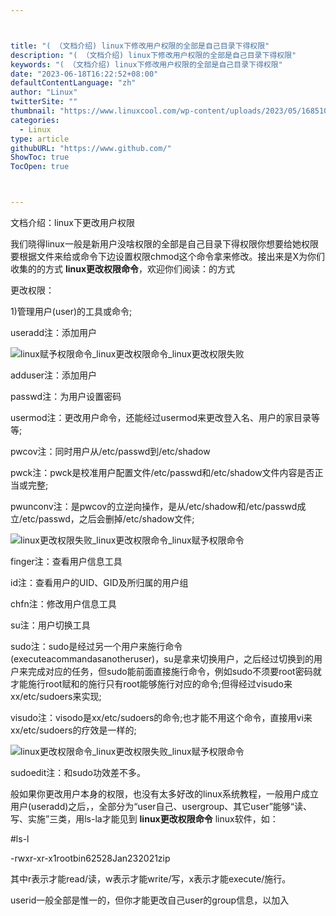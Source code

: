 ```yaml
---



title: "( （文档介绍) linux下修改用户权限的全部是自己目录下得权限"
description: "( （文档介绍) linux下修改用户权限的全部是自己目录下得权限"
keywords: "( （文档介绍) linux下修改用户权限的全部是自己目录下得权限"
date: "2023-06-18T16:22:52+08:00"
defaultContentLanguage: "zh"
author: "Linux"
twitterSite: ""
thumbnail: "https://www.linuxcool.com/wp-content/uploads/2023/05/1685103089658_0.jpg"
categories:
  - Linux
type: article
githubURL: "https://www.github.com/"
ShowToc: true
TocOpen: true



---
```


文档介绍：linux下更改用户权限

我们晓得linux一般是新用户没啥权限的全部是自己目录下得权限你想要给她权限要根据文件来给或命令下边设置权限chmod这个命令拿来修改。接出来是X为你们收集的的方式 **linux更改权限命令**，欢迎你们阅读：的方式

更改权限：

1)管理用户(user)的工具或命令;

useradd注：添加用户

![linux赋予权限命令_linux更改权限命令_linux更改权限失败](https://www.linuxcool.com/wp-content/uploads/2023/05/1685103089658_0.jpg)

adduser注：添加用户

passwd注：为用户设置密码

usermod注：更改用户命令，还能经过usermod来更改登入名、用户的家目录等等;

pwcov注：同时用户从/etc/passwd到/etc/shadow

pwck注：pwck是校准用户配置文件/etc/passwd和/etc/shadow文件内容是否正当或完整;

pwunconv注：是pwcov的立逆向操作，是从/etc/shadow和/etc/passwd成立/etc/passwd，之后会删掉/etc/shadow文件;

![linux更改权限失败_linux更改权限命令_linux赋予权限命令](https://www.linuxcool.com/wp-content/uploads/2023/05/1685103089658_2.jpg)

finger注：查看用户信息工具

id注：查看用户的UID、GID及所归属的用户组

chfn注：修改用户信息工具

su注：用户切换工具

sudo注：sudo是经过另一个用户来施行命令(executeacommandasanotheruser)，su是拿来切换用户，之后经过切换到的用户来完成对应的任务，但sudo能前面直接施行命令，例如sudo不须要root密码就才能施行root赋和的施行只有root能够施行对应的命令;但得经过visudo来xx/etc/sudoers来实现;

visudo注：visodo是xx/etc/sudoers的命令;也才能不用这个命令，直接用vi来xx/etc/sudoers的疗效是一样的;

![linux更改权限命令_linux更改权限失败_linux赋予权限命令](https://www.linuxcool.com/wp-content/uploads/2023/05/1685103089658_3.png)

sudoedit注：和sudo功效差不多。

般如果你更改用户本身的权限，也没有太多好改的linux系统教程，一般用户成立用户(useradd)之后，，全部分为“user自己、usergroup、其它user”能够“读、写、实施”三类，用ls-la才能见到 **linux更改权限命令** linux软件，如：

#ls-l

-rwxr-xr-x1rootbin62528Jan232021zip

其中r表示才能read/读，w表示才能write/写，x表示才能execute/施行。

userid一般全部是惟一的，但你才能更改自己user的group信息，以加入